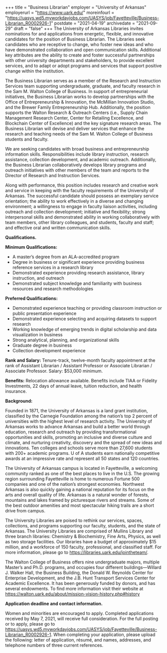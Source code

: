 +++
title = "Business Librarian"
employer = "University of Arkansas"
employerurl = "https://www.uark.edu/"
moreinfourl = "https://uasys.wd5.myworkdayjobs.com/UASYS/job/Fayetteville/Business-Librarian_R0002926-1"
postdate = "2021-04-19"
archivedate = "2021-09-29"
draft = "false"
+++
The University of Arkansas Libraries invites nominations for and applications from energetic, flexible, and innovative candidates for the position of Business Librarian. The Libraries seek candidates who are receptive to change, who foster new ideas and who have demonstrated collaboration and open communication skills. Additional key attributes are the ability to create and foster successful partnerships with other university departments and stakeholders, to provide excellent services, and to adapt or adopt programs and services that support positive change within the institution.

The Business Librarian serves as a member of the Research and Instruction Services team supporting undergraduate, graduate, and faculty research in the Sam M. Walton College of Business.  In support of entrepreneurial initiatives, the Business Librarian works to develop partnerships with the Office of Entrepreneurship & Innovation, the McMillian Innovation Studio, and the Brewer Family Entrepreneurship Hub.  Additionally, the position supports the Walton Research & Outreach Centers (i.e., Supply Chain Management Research Center, Center for Retailing Excellence, and Blockchain Center of Excellence) and the key signature research areas.  The Business Librarian will devise and deliver services that enhance the research and teaching needs of the Sam M. Walton College of Business students and faculty.

We are seeking candidates with broad business and entrepreneurship information skills.   Responsibilities include library instruction, research assistance, collection development, and academic outreach.  Additionally, the Business Librarian collaboratively develops library programs and outreach initiatives with other members of the team and reports to the Director of Research and Instruction Services.

Along with performance,  this position includes research and creative work and service in keeping with the faculty requirements of the University of Arkansas. The successful candidate should possess an exemplary service orientation; the ability to work effectively in a diverse and changing environment; a willingness to engage in faculty liaison activities, including outreach and collection development; initiative and flexibility; strong interpersonal skills and demonstrated ability in working collaboratively with team members, other library colleagues, and students, faculty and staff; and effective oral and written communication skills.

**Qualifications.**

**Minimum Qualifications:**

- A master’s degree from an ALA-accredited program
- Degree in business or significant experience providing business reference services in a research library
- Demonstrated experience providing research assistance, library instruction, and outreach
- Demonstrated subject knowledge and familiarity with business resources and research methodologies

**Preferred Qualifications:**

- Demonstrated experience teaching or providing classroom instruction or public presentation experience
- Demonstrated experience selecting and acquiring datasets to support research
- Working knowledge of emerging trends in digital scholarship and data visualization in business
- Strong analytical, planning, and organizational skills
- Graduate degree in business
- Collection development experience

**Rank and Salary:** Tenure-track, twelve-month faculty appointment at the rank of Assistant Librarian / Assistant Professor or Associate Librarian / Associate Professor. Salary: $53,000 minimum.

**Benefits:** Relocation allowance available. Benefits include TIAA or Fidelity Investments, 22 days of annual leave, tuition reduction, and health insurance.

**Background:**

Founded in 1871, the University of Arkansas is a land grant institution, classified by the Carnegie Foundation among the nation’s top 2 percent of universities with the highest level of research activity. The University of Arkansas works to advance Arkansas and build a better world through education, research and outreach by providing transformational opportunities and skills, promoting an inclusive and diverse culture and climate, and nurturing creativity, discovery and the spread of new ideas and innovations. Ten colleges and schools serve more than 27,600 students with 200+ academic programs. U of A students earn nationally competitive awards at an impressive rate and represent all 50 states and 120 countries.

The University of Arkansas campus is located in Fayetteville, a welcoming community ranked as one of the best places to live in the U.S. The growing region surrounding Fayetteville is home to numerous Fortune 500 companies and one of the nation’s strongest economies. Northwest Arkansas is also quickly gaining a national reputation for its focus on the arts and overall quality of life. Arkansas is a natural wonder of forests, mountains and lakes framed by picturesque rivers and streams. Some of the best outdoor amenities and most spectacular hiking trails are a short drive from campus.

The University Libraries are poised to rethink our services, spaces, collections, and programs supporting our faculty, students, and the state of Arkansas. The University Libraries are comprised of Mullins Library and three branch libraries: Chemistry & Biochemistry, Fine Arts, Physics, as well as two storage facilities.  Our libraries have a budget of approximately $15 million, and a workforce of 150 faculty, professional, and classified staff.  For more information, please go to https://libraries.uark.edu/jointheteam/.

The Walton College of Business offers nine undergraduate majors, multiple Master’s and Ph.D. programs, and occupies four different buildings—Willard J. Walker Hall, the Business Building, the Donald W. Reynolds Center for Enterprise Development, and the J.B. Hunt Transport Services Center for Academic Excellence. It has been generously funded by donors, and has several endowments.  To find more information visit their website at https://walton.uark.edu/about/mission-vision-history.php#history

**Application deadline and contact information.**

Women and minorities are encouraged to apply. Completed applications received by May 7, 2021, will receive full consideration. For the full posting or to apply, please go to https://uasys.wd5.myworkdayjobs.com/UASYS/job/Fayetteville/Business-Librarian_R0002926-1. When completing your application, please upload the following: letter of application, résumé, and names, addresses, and telephone numbers of three current references.